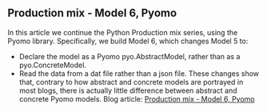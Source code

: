 ## Production mix - Model 6, Pyomo
In this article we continue the Python Production mix series, using the Pyomo library.
Specifically, we build Model 6, which changes Model 5 to:
- Declare the model as a Pyomo pyo.AbstractModel, rather than as a pyo.ConcreteModel.
- Read the data from a dat file rather than a json file.
These changes show that, contrary to how abstract and concrete models are portrayed in most blogs, there is actually little difference between abstract and concrete Pyomo models.
Blog article: [Production mix - Model 6, Pyomo](https://www.solvermax.com/blog/production-mix-model-6-pyomo)
